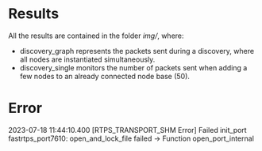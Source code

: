 # Results
All the results are contained in the folder _img/_, where:

- discovery_graph represents the packets sent during a discovery, where all nodes are instantiated simultaneously.
- discovery_single monitors the number of packets sent when adding a few nodes to an already connected node base (50).
# Error

2023-07-18 11:44:10.400 [RTPS_TRANSPORT_SHM Error] Failed init_port fastrtps_port7610: open_and_lock_file failed -> Function open_port_internal
